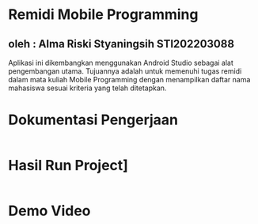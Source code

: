 # Remidi Mobile Programming
## oleh : Alma Riski Styaningsih STI202203088
Aplikasi ini dikembangkan menggunakan Android Studio sebagai alat pengembangan utama.
Tujuannya adalah untuk memenuhi tugas remidi dalam mata kuliah Mobile Programming 
dengan menampilkan daftar nama mahasiswa sesuai kriteria yang telah ditetapkan.

# Dokumentasi Pengerjaan
![]()
# Hasil Run Project]
![]()
# Demo Video
![]()
